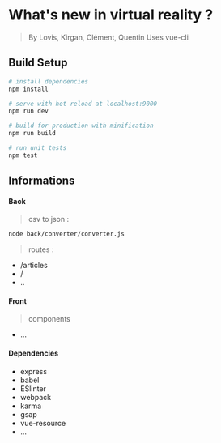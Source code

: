 # What's new in virtual reality ?
> By Lovis, Kirgan, Clément, Quentin
> Uses vue-cli

## Build Setup

``` bash
# install dependencies
npm install

# serve with hot reload at localhost:9000
npm run dev

# build for production with minification
npm run build

# run unit tests
npm test
```

## Informations
#### Back
> csv to json :
``` bash
node back/converter/converter.js
```

> routes :
- /articles
- /
- ..

#### Front
>components
- ...

#### Dependencies
>     
  - express
  - babel
  - ESlinter
  - webpack
  - karma
  - gsap
  - vue-resource
  - ...
